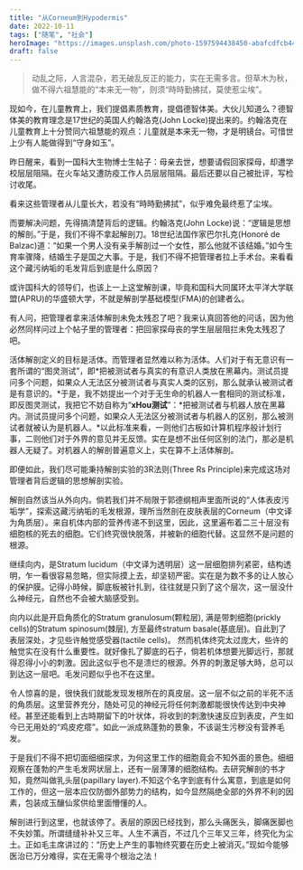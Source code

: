 ```yaml
---
title: "从Corneum到Hypodermis"
date: 2022-10-11
tags: ["随笔", "社会"]
heroImage: "https://images.unsplash.com/photo-1597594438450-abafcdfcb446?ixlib=rb-1.2.1&ixid=MnwxMjA3fDB8MHxwaG90by1wYWdlfHx8fGVufDB8fHx8&auto=format&fit=crop&w=1162&q=80"
draft: false
---
```


> 动乱之际，人言混杂，若无破乱反正的能力，实在无需多言。但草木为秋，做不得六祖慧能的“本来无一物”，则须“時時勤拂拭，莫使惹尘埃”。

现如今，在儿童教育上，我们提倡素质教育，提倡德智体美。大伙儿知道么？德智体美的教育理念是17世纪的英国人约翰洛克(John Locke)提出来的。约翰洛克在儿童教育上十分赞同六祖慧能的观点：儿童就是本来无一物，才是明镜台。可惜世上少有人能做得到“守身如玉”。

昨日醒来，看到一国科大生物博士生帖子：母亲去世，想要请假回家探母，却遭学校层层阻隔。在火车站又遭防疫工作人员层层阻隔。最后还要以自己被批评，写检讨收尾。

看来这些管理者从儿童长大，若没有“時時勤拂拭”，似乎难免最终惹了尘埃。

而要解决问题，先得搞清楚背后的逻辑。约翰洛克(John Locke)说：“逻辑是思想的解剖。”于是，我们不得不拿起解剖刀。18世纪法国作家巴尔扎克(Honoré de Balzac)道：“如果一个男人没有亲手解剖过一个女性，那么他就不该结婚。”如今生育率骤降，结婚生子是国之大事。于是，我们不得不把管理者拉上手术台。来看看这个藏污纳垢的毛发背后到底是什么原因？

或许国科大的领导们，也该上一上这堂解剖课，毕竟和国科大同属环太平洋大学联盟(APRU)的华盛顿大学，不就是解剖学基础模型(FMA)的创建者么。

有人问，把管理者拿来活体解剖未免太残忍了吧？我来认真回答他的问话，因为他必然同样问过上个帖子里的管理者：把回家探母丧的学生层层阻拦未免太残忍了吧。

活体解剖定义的目标是活体。而管理者显然难以称为活体。人们对于有无意识有一套所谓的“图灵测试”，即*把被测试者与真实的有意识人类放在黑幕内。测试员提问多个问题，如果众人无法区分被测试者与真实人类的区别，那么就承认被测试者是有意识的。*于是，我不妨提出一个对于无生命的机器人一套相同的测试标准，即反图灵测试，我把它不妨自称为“**xHou测试**”：*把被测试者与机器人放在黑幕内。测试员提问多个问题，如果众人无法区分被测试者与机器人的区别，那么被测试者就被认为是机器人。*以此标准来看，一则他们古板如计算机程序般计划行事，二则他们对于外界的意见并无反馈。实在是想不出任何区别的法门，那必是机器人无疑了。对机器人的解剖普遍意义上，实在算不上活体解剖。

即便如此，我们尽可能秉持解剖实验的3R法则(Three Rs Principle)来完成这场对管理者背后逻辑的思想解剖实验。

解剖自然该当从外向内。倘若我们并不局限于郭德纲相声里面所说的“人体表皮污垢学”，探索这藏污纳垢的毛发根源，理所当然剖在皮肤表层的Corneum（中文译为角质层）。来自机体内部的营养传递不到这里，因此，这里遍布着二三十层没有细胞核的死去的细胞。它们终究很快脱落，并被新的细胞代替。这显然不是问题的根源。

继续向内，是Stratum lucidum（中文译为透明层）这一层细胞排列紧密，结构透明，乍一看很容易忽略，但实际摸上去，却坚韧严密。实在是为数不多的让人放心的保护膜。记得小時候，脚底板被针扎到，往往就是只到了这个层次，这一层没什么神经元，自然也不会被大脑感受到。

向内以此是开启角质化的Stratum granulosum(颗粒层), 满是带刺细胞(prickly cells)的Stratum spinosum(棘层), 方至最终stratum basale(基底层)。自此到了表层深处，才见些许触觉感受器(tactile cells)。
然而机体终究太过庞大，些许的触觉实在没有什么重要性。就好像扎了脚底的石子，倘若机体想要光脚远行，那就得忍得小小的刺激。因此这似乎也不是溃烂的根源。外界的刺激足够大時，总可以到达这一层吧。毛发问题似乎也不在这里。

令人惊喜的是，很快我们就能发现发根所在的真皮层。这一层不似之前的半死不活的角质层。这里营养充分，随处可见的神经元将任何刺激都能很快传达到中央神经。甚至还能看到上古時期留下的叶状体，将收到的刺激快速反应到表皮，产生如今已无用处的“鸡皮疙瘩”。如此一派成熟蓬勃的景象，不该诞生污秽没有营养毛发。

于是我们不得不把切面细细探求，为何这里工作的细胞竟会不知外面的景色。细细观察在蓬勃的产生毛发网状层上，还有一层薄薄的细胞结构。去研究解剖的书才知，竟然叫做乳头层(papillary layer).不知这个名字到底有什么寓意，到底是如何工作的，但这一层本应仅防御外部势力的结构，如今显然隔绝全部的外界不利的因素，包装成玉釀仙浆供给里面懵懂的人。

解剖进行到这里，也就该停了。表层的原因已经找到，那么头痛医头，脚痛医脚也不失妙策。所谓缝缝补补又三年。人生不满百，不过几个三年又三年，终究化为尘土。正如毛主席讲过的：“历史上产生的事物终究要在历史上被消灭。”现如今能够医治已万分难得，实在无需寻个根治之法！